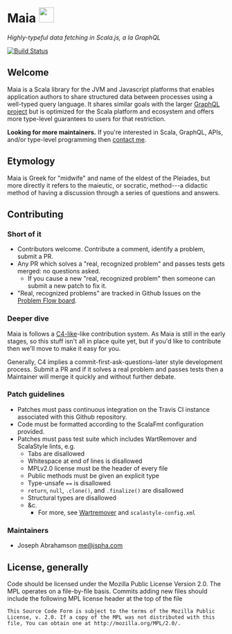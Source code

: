 
# Maia <img src="../master/docs/logos/maia.png?raw=true" height="35">

*Highly-typeful data fetching in Scala.js, a la GraphQL*

[![Build
Status](https://travis-ci.org/MaiaOrg/scala-maia.svg?branch=master)](https://travis-ci.org/MaiaOrg/scala-maia)

## Welcome

Maia is a Scala library for the JVM and Javascript platforms that enables
application authors to share structured data between processes using a
well-typed query language. It shares similar goals with the larger [GraphQL
project](http://graphql.org/) but is optimized for the Scala platform and
ecosystem and offers more type-level guarantees to users for that restriction.

**Looking for more maintainers.** If you're interested in Scala, GraphQL,
APIs, and/or type-level programming then [contact me](mailto:me@jspha.com).

## Etymology

Maia is Greek for "midwife" and name of the eldest of the Pleiades, but more
directly it refers to the maieutic, or socratic, method---a didactic method of
having a discussion through a series of questions and answers.

## Contributing

### Short of it

- Contributors welcome. Contribute a comment, identify a problem, submit
  a PR.
- Any PR which solves a "real, recognized problem" and passes tests gets
  merged: no questions asked.
  - If you cause a new "real, recognized problem" then someone can
    submit a new patch to fix it.
- "Real, recognized problems" are tracked in Github Issues on the
  [Problem Flow board](../../projects/2).

### Deeper dive

Maia is follows a [C4-like](https://rfc.zeromq.org/spec:42/C4/)-like
contribution system. As Maia is still in the early stages, so this stuff
isn't all in place quite yet, but if you'd like to contribute then we'll
move to make it easy for you.

Generally, C4 implies a commit-first-ask-questions-later style
development process. Submit a PR and if it solves a real problem and
passes tests then a Maintainer will merge it quickly and without further
debate.

### Patch guidelines

- Patches must pass continuous integration on the Travis CI instance associated
  with this Github repository.
- Code must be formatted according to the ScalaFmt configuration provided.
- Patches must pass test suite which includes WartRemover and ScalaStyle lints,
  e.g.
  - Tabs are disallowed
  - Whitespace at end of lines is disallowed
  - MPLv2.0 license must be the header of every file
  - Public methods must be given an explicit type
  - Type-unsafe `==` is disallowed
  - `return`, `null`, `.clone()`, and `.finalize()` are disallowed
  - Structural types are disallowed
  - &c.
    - For more, see [Wartremover](https://github.com/wartremover/wartremover)
      and `scalastyle-config.xml`

### Maintainers

- Joseph Abrahamson <me@jspha.com>

## License, generally

Code should be licensed under the Mozilla Public License Version 2.0.  The MPL
operates on a file-by-file basis. Commits adding new files should include the
following MPL license header at the top of the file

    This Source Code Form is subject to the terms of the Mozilla Public
    License, v. 2.0. If a copy of the MPL was not distributed with this
    file, You can obtain one at http://mozilla.org/MPL/2.0/.

